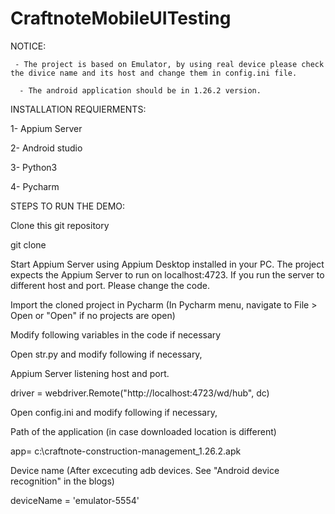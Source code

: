 # CraftnoteMobileUITesting

NOTICE: 
     
     - The project is based on Emulator, by using real device please check the divice name and its host and change them in config.ini file.
      
      - The android application should be in 1.26.2 version.
      
INSTALLATION REQUIERMENTS: 

1- Appium Server 

2- Android studio

3- Python3

4- Pycharm

STEPS TO RUN THE DEMO:


Clone this git repository

git clone

Start Appium Server using Appium Desktop installed in your PC. The project expects the Appium Server to run on localhost:4723. If you run the server to different host and port. Please change the code.

Import the cloned project in Pycharm (In Pycharm menu, navigate to File > Open or "Open" if no projects are open)

Modify following variables in the code if necessary

Open str.py and modify following if necessary,

Appium Server listening host and port.

driver = webdriver.Remote("http://localhost:4723/wd/hub", dc)

Open config.ini and modify following if necessary,

Path of the application (in case downloaded location is different)

app= c:\craftnote-construction-management_1.26.2.apk

Device name (After excecuting adb devices. See "Android device recognition" in the blogs)

deviceName = 'emulator-5554'
